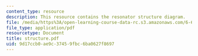 ```yaml
---
content_type: resource
description: This resource contains the resonator structure diagram.
file: /media/https%3A/open-learning-course-data-rc.s3.amazonaws.com/6-630-electromagnetics-fall-2006/9d17ccb0ae9c37459fbc6ba0627f8697_structure.pdf
file_type: application/pdf
resourcetype: Document
title: structure.pdf
uid: 9d17ccb0-ae9c-3745-9fbc-6ba0627f8697
---
```

